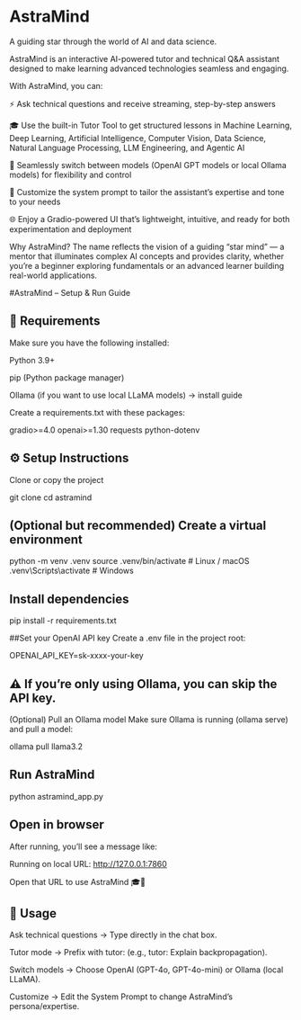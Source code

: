 # AstraMind
A guiding star through the world of AI and data science.

AstraMind is an interactive AI-powered tutor and technical Q&A assistant designed to make learning advanced technologies seamless and engaging.

With AstraMind, you can:

⚡ Ask technical questions and receive streaming, step-by-step answers

🎓 Use the built-in Tutor Tool to get structured lessons in Machine Learning, Deep Learning, Artificial Intelligence, Computer Vision, Data Science, Natural Language Processing, LLM Engineering, and Agentic AI

🔄 Seamlessly switch between models (OpenAI GPT models or local Ollama models) for flexibility and control

🧠 Customize the system prompt to tailor the assistant’s expertise and tone to your needs

🌐 Enjoy a Gradio-powered UI that’s lightweight, intuitive, and ready for both experimentation and deployment

Why AstraMind?
The name reflects the vision of a guiding “star mind” — a mentor that illuminates complex AI concepts and provides clarity, whether you’re a beginner exploring fundamentals or an advanced learner building real-world applications.

#AstraMind – Setup & Run Guide
## 🔧 Requirements

Make sure you have the following installed:

Python 3.9+

pip (Python package manager)

Ollama (if you want to use local LLaMA models) → install guide

Create a requirements.txt with these packages:

gradio>=4.0
openai>=1.30
requests
python-dotenv

## ⚙️ Setup Instructions

Clone or copy the project

git clone <your-repo-url>
cd astramind


## (Optional but recommended) Create a virtual environment

python -m venv .venv
source .venv/bin/activate       # Linux / macOS
.venv\Scripts\activate          # Windows


## Install dependencies

pip install -r requirements.txt


##Set your OpenAI API key
Create a .env file in the project root:

OPENAI_API_KEY=sk-xxxx-your-key


## ⚠️ If you’re only using Ollama, you can skip the API key.

(Optional) Pull an Ollama model
Make sure Ollama is running (ollama serve) and pull a model:

ollama pull llama3.2


## Run AstraMind

python astramind_app.py


## Open in browser
After running, you’ll see a message like:

Running on local URL:  http://127.0.0.1:7860


Open that URL to use AstraMind 🎓🌌

## 🎯 Usage

Ask technical questions → Type directly in the chat box.

Tutor mode → Prefix with tutor: (e.g., tutor: Explain backpropagation).

Switch models → Choose OpenAI (GPT-4o, GPT-4o-mini) or Ollama (local LLaMA).

Customize → Edit the System Prompt to change AstraMind’s persona/expertise.

